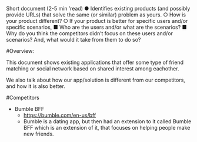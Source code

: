 Short document (2-5 min ’read)
● Identifies existing products (and possibly provide URLs) that solve the same (or similar)
problem as yours.
○ How is your product different?
○ If your product is better for specific users and/or specific scenarios,
■ Who are the users and/or what are the scenarios?
■ Why do you think the competitors didn’t focus on these users and/or
scenarios? And, what would it take from them to do so?

#Overview:

This document shows existing applications that offer some type of friend matching or social network based on shared interest among eachother. 

We also talk about how our app/solution is different from our competitors, and how it is also better. 


#Competitors
- Bumble BFF
    - https://bumble.com/en-us/bff
    - Bumble is a dating app, but then had an extension to it called Bumble BFF which is an extension of it, that focuses on helping people make new friends. 




